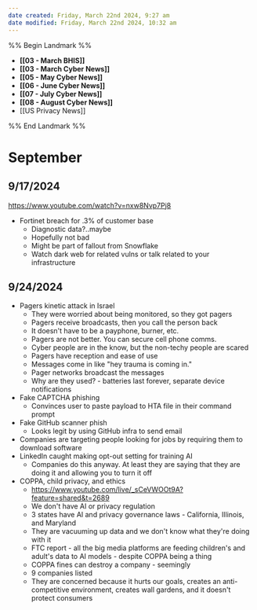 ```yaml
---
date created: Friday, March 22nd 2024, 9:27 am
date modified: Friday, March 22nd 2024, 10:32 am
---
```


%% Begin Landmark %%
- **[[03 - March BHIS]]**
- **[[03 - March Cyber News]]**
- **[[05 - May Cyber News]]**
- **[[06 - June Cyber News]]**
- **[[07 - July Cyber News]]**
- **[[08 - August Cyber News]]**
- [[US Privacy News]]

%% End Landmark %%

# September

## 9/17/2024

https://www.youtube.com/watch?v=nxw8Nvp7Pj8

- Fortinet breach for .3% of customer base
    - Diagnostic data?..maybe
    - Hopefully not bad
    - Might be part of fallout from Snowflake
    - Watch dark web for related vulns or talk related to your infrastructure

## 9/24/2024

- Pagers kinetic attack in Israel
    - They were worried about being monitored, so they got pagers
    - Pagers receive broadcasts, then you call the person back
    - It doesn't have to be a payphone, burner, etc.
    - Pagers are not better. You can secure cell phone comms.
    - Cyber people are in the know, but the non-techy people are scared
    - Pagers have reception and ease of use
    - Messages come in like "hey trauma is coming in."
    - Pager networks broadcast the messages
    - Why are they used? - batteries last forever, separate device notifications
- Fake CAPTCHA phishing
    - Convinces user to paste payload to HTA file in their command prompt
- Fake GitHub scanner phish
    - Looks legit by using GitHub infra to send email
- Companies are targeting people looking for jobs by requiring them to download software
- LinkedIn caught making opt-out setting for training AI
    - Companies do this anyway. At least they are saying that they are doing it and allowing you to turn it off
- COPPA, child privacy, and ethics
    - https://www.youtube.com/live/_sCeVWOOt9A?feature=shared&t=2689 
    - We don't have AI or privacy regulation
    - 3 states have AI and privacy governance laws - California, Illinois, and Maryland
    - They are vacuuming up data and we don't know what they're doing with it
    - FTC report - all the big media platforms are feeding children's and adult's data to AI models - despite COPPA being a thing
    - COPPA fines can destroy a company - seemingly
    - 9 companies listed
    - They are concerned because it hurts our goals, creates an anti-competitive environment, creates wall gardens, and it doesn't protect consumers